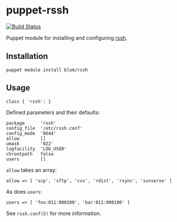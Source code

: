 puppet-rssh
===========

[![Build Status](https://travis-ci.org/blom/puppet-rssh.png)](https://travis-ci.org/blom/puppet-rssh)

Puppet module for installing and configuring [rssh][1].

Installation
------------

    puppet module install blom/rssh

Usage
-----

    class { 'rssh': }

Defined parameters and their defaults:

    package      'rssh'
    config_file  '/etc/rssh.conf'
    config_mode  '0644'
    allow        []
    umask        '022'
    logfacility  'LOG_USER'
    chrootpath   false
    users        []

`allow` takes an array:

    allow => [ 'scp', 'sftp', 'cvs', 'rdist', 'rsync', 'svnserve' ]

As does `users`:

    users => [ 'foo:011:000100', 'bar:011:000100' ]

See `rssh.conf(5)` for more information.

[1]: http://www.pizzashack.org/rssh/
